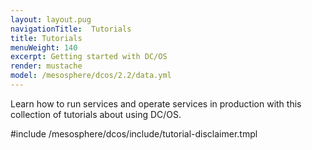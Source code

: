 ```yaml
---
layout: layout.pug
navigationTitle:  Tutorials
title: Tutorials
menuWeight: 140
excerpt: Getting started with DC/OS 
render: mustache
model: /mesosphere/dcos/2.2/data.yml
---
```


Learn how to run services and operate services in production with this collection of tutorials about using DC/OS.

#include /mesosphere/dcos/include/tutorial-disclaimer.tmpl

